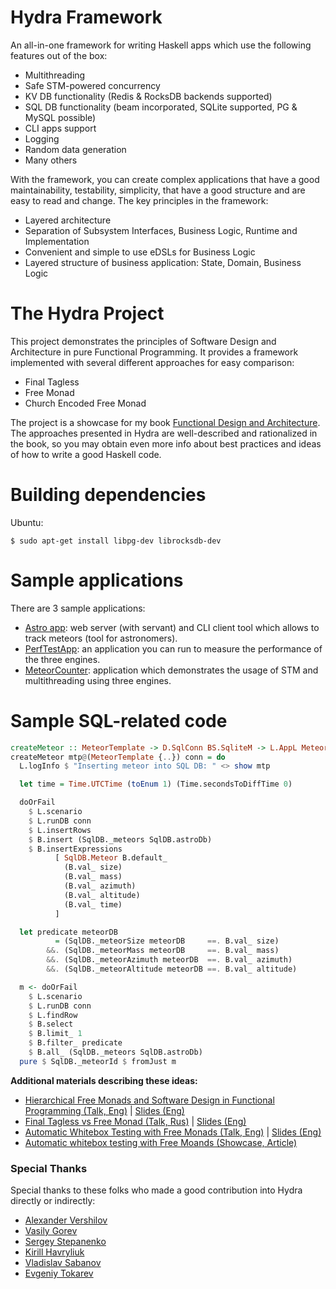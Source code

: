 Hydra Framework
===============

An all-in-one framework for writing Haskell apps which use the following features out of the box:

- Multithreading
- Safe STM-powered concurrency
- KV DB functionality (Redis & RocksDB backends supported)
- SQL DB functionality (beam incorporated, SQLite supported, PG & MySQL possible)
- CLI apps support
- Logging
- Random data generation
- Many others

With the framework, you can create complex applications that have a good maintainability, testability, simplicity, that have a good structure and are easy to read and change. The key principles in the framework:

- Layered architecture
- Separation of Subsystem Interfaces, Business Logic, Runtime and Implementation
- Convenient and simple to use eDSLs for Business Logic
- Layered structure of business application: State, Domain, Business Logic

The Hydra Project
=================

This project demonstrates the principles of Software Design and Architecture in pure Functional Programming. It provides a framework implemented with several different approaches for easy comparison:

- Final Tagless
- Free Monad
- Church Encoded Free Monad

The project is a showcase for my book [Functional Design and Architecture](https://graninas.com/functional-design-and-architecture-book/). The approaches presented in Hydra are well-described and rationalized in the book, so you may obtain even more info about best practices and ideas of how to write a good Haskell code.

Building dependencies
=====================

Ubuntu:
```
$ sudo apt-get install libpg-dev librocksdb-dev
```


Sample applications
===================

There are 3 sample applications:
* [Astro app](app/astro): web server (with servant) and CLI client tool which allows to track meteors (tool for astronomers).
* [PerfTestApp](app/PerfTestApp): an application you can run to measure the performance of the three engines.
* [MeteorCounter](app/MeteorCounter): application which demonstrates the usage of STM and multithreading using three engines.

Sample SQL-related code
=======================

```haskell
createMeteor :: MeteorTemplate -> D.SqlConn BS.SqliteM -> L.AppL MeteorId
createMeteor mtp@(MeteorTemplate {..}) conn = do
  L.logInfo $ "Inserting meteor into SQL DB: " <> show mtp

  let time = Time.UTCTime (toEnum 1) (Time.secondsToDiffTime 0)

  doOrFail
    $ L.scenario
    $ L.runDB conn
    $ L.insertRows
    $ B.insert (SqlDB._meteors SqlDB.astroDb)
    $ B.insertExpressions
          [ SqlDB.Meteor B.default_
            (B.val_ size)
            (B.val_ mass)
            (B.val_ azimuth)
            (B.val_ altitude)
            (B.val_ time)
          ]

  let predicate meteorDB
          = (SqlDB._meteorSize meteorDB     ==. B.val_ size)
        &&. (SqlDB._meteorMass meteorDB     ==. B.val_ mass)
        &&. (SqlDB._meteorAzimuth meteorDB  ==. B.val_ azimuth)
        &&. (SqlDB._meteorAltitude meteorDB ==. B.val_ altitude)

  m <- doOrFail
    $ L.scenario
    $ L.runDB conn
    $ L.findRow
    $ B.select
    $ B.limit_ 1
    $ B.filter_ predicate
    $ B.all_ (SqlDB._meteors SqlDB.astroDb)
  pure $ SqlDB._meteorId $ fromJust m
```

**Additional materials describing these ideas:**

- [Hierarchical Free Monads and Software Design in Functional Programming (Talk, Eng)](https://www.youtube.com/watch?v=3GKQ4ni2pS0) | [Slides (Eng)](https://docs.google.com/presentation/d/1SYMIZ-LOI8Ylykz0PTxwiPuHN_02gIWh9AjJDO6xbvM/edit?usp=sharing)
- [Final Tagless vs Free Monad (Talk, Rus)](https://www.youtube.com/watch?v=u1GGqDQyGfc) | [Slides (Eng)](https://docs.google.com/presentation/d/1VhS8ySgk2w5RoN_l_Ar_axcE4Dzf97zLw1uuzUJQbCo/edit?usp=sharing)
- [Automatic Whitebox Testing with Free Monads (Talk, Eng)](https://www.youtube.com/watch?v=-cp2BDlwi-M) | [Slides (Eng)](https://docs.google.com/presentation/d/1KJj0OIUdSmkEmWo_u0P1ZyCw28wqpNx8VXClKjpIzEo/edit?usp=sharing)
- [Automatic whitebox testing with Free Moands (Showcase, Article)](https://github.com/graninas/automatic-whitebox-testing-showcase)

### Special Thanks

Special thanks to these folks who made a good contribution into Hydra directly or indirectly:
* [Alexander Vershilov](https://github.com/qnikst)
* [Vasily Gorev](https://github.com/C37H40O9)
* [Sergey Stepanenko](https://github.com/Kaptch)
* [Kirill Havryliuk](https://github.com/kirill-havryliuk)
* [Vladislav Sabanov](https://github.com/willbasky)
* [Evgeniy Tokarev](https://github.com/strobe)

